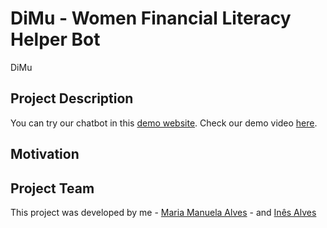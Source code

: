 # DiMu - Women Financial Literacy Helper Bot
DiMu

## Project Description

You can try our chatbot in this [demo website](https://web.powerva.microsoft.com/environments/2e9ef168-bfef-e2b4-8737-16cb16a3cd10/bots/cr478_bot1/canvas?__version__=2).
Check our demo video [here]().

## Motivation

## Project Team
This project was developed by me - [Maria Manuela Alves](https://www.linkedin.com/in/maria-manuela-alves/) - and [Inês Alves](http://www.linkedin.com/in/inêstavaresalves)

